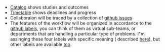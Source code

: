 

- [Catalog](./catalog.md) shows studies and outcomes
- [Timetable](./timetable.md)  shows deadlines and progress
- Collaboraion will be traced by a collection of [github issues](https://github.com/IALSA/IALSA-2015-Portland/milestones/PxP%20-%20Physical)   
- The features of the workflow will be organized in accordance to the  [github labels](https://github.com/IALSA/IALSA-2015-Portland/blob/master/projects/github_labels.md), you can think of them as virtual sub-teams, or departments that are handling a particular type of problems. I"m assinging these four labels with specific meaning ( described [here](https://github.com/IALSA/IALSA-2015-Portland/blob/master/projects/github_labels.md)), but other labels are available [too](https://github.com/IALSA/IALSA-2015-Portland/labels).


